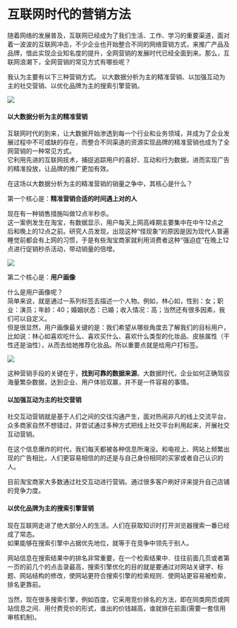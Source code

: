 # 互联网时代的营销方法

随着网络的发展普及，互联网已经成为了我们生活、工作、学习的重要渠道，面对着一波波的互联网冲击，不少企业也开始整合不同的网络营销方式，来推广产品及品牌，借此实现企业知名度的提升，全网营销的发展时代已经全面到来。那么，互联网浪潮下，全网营销的常见方式有哪些呢？  

我认为主要有以下三种营销方式。
以大数据分析为主的精准营销、以加强互动为主的社交营销、以优化品牌为主的搜索引擎营销。

![](https://ws1.sinaimg.cn/large/007kRF1Jgy1fysbjsjhouj30gk08bjrt.jpg)

#### 以大数据分析为主的精准营销

互联网时代的到来，让大数据开始渗透到每一个行业和业务领域，并成为了企业发展过程中不可或缺的存在，而整合不同渠道的资源实现品牌的精准营销也成为了全网营销的一种常见方式。  
它利用先进的互联网技术，捕捉追踪用户的喜好、互动和行为数据，进而实现广告的精准投放，让品牌的推广更加有效。  


在这场以大数据分析为主的精准营销的销量之争中，其核心是什么？  

第一个核心是：**精准营销合适的时间遇上对的人**  

现在有一种销售措施叫做12点半秒杀。  
这一案例发生在淘宝，有数据显示，用户每天上网高峰期主要集中在中午12点之后和晚上的12点之前。研究人员发现，出现这种“怪现象”的原因是因为现代人普遍睡觉前都会有上网的习惯，于是有些淘宝商家就利用消费者这种“强迫症”在晚上12点进行促销秒杀活动，带动销量的倍增。 

![](https://ws1.sinaimg.cn/large/007kRF1Jgy1fysbp6w124j30hi05udg3.jpg)


第二个核心是：**用户画像**  

什么是用户画像呢？  
简单来说，就是通过一系列标签去描述一个人物。例如，林心如，性别：女；职业：演员；年龄：40；婚姻状态：已婚；收入情况：高；当然还有很多因素，我们可以自定义。  
但是很显然，用户画像最关键的是：我们希望从哪些角度去了解我们的目标用户，比如说：林心如喜欢吃什么、喜欢买什么、喜欢什么类型的化妆品、皮肤属性（干性还是油性），从而去给她推荐化妆品。所以重要点就是给用户打标签。  

![](https://ws1.sinaimg.cn/large/007kRF1Jgy1fysbs022csj30hs0aqgmc.jpg)  

这种营销手段的关键在于，**找到可靠的数据来源**。大数据时代，企业如何正确驾驭海量繁杂数据，达到企业、用户体验双赢，并不是一件容易的事情。  

#### 以加强互动为主的社交营销

社交互动营销就是基于人们之间的交往沟通产生，面对热闹非凡的线上交流平台，众多商家自然不想错过，并尝试通过多种方式把线上社交平台利用起来，开展社交互动营销。

在这个信息爆炸的时代，我们每天都被各种信息所淹没。和电视上、网站上频繁出现的广告相比，人们更容易相信的的还是与自己身份相同的买家或者自己认识的人。

目前淘宝商家大多数通过社交互动进行营销。通过很多客户刷好评来提升自己店铺的竞争力度。

#### 以优化品牌为主的搜索引擎营销  

现在互联网走进了绝大部分人的生活。人们在获取知识时打开浏览器搜索一番已经成了常态。  
如果能够在搜索引擎中占据优先地位，就等于在竞争中领先于别人。

网站信息在搜索结果中的排名非常重要，在一个检索结果中．往往前面几页或者第一页的前几个的点击录最高，搜索引擎优化的目的就是要通过对网站关键字、标题、网站结构的修改，使网站更符合搜索引擎的检索规则．使网站更容易被检索，排名更靠前。  

当然，现在很多搜索引擎，例如百度，它采用竞价排名的方法，即在同类网页或网站信息之间．用付费竞价的形式，谁出的价钱越高，谁就排在前面(需要一套信用审核机制)。

